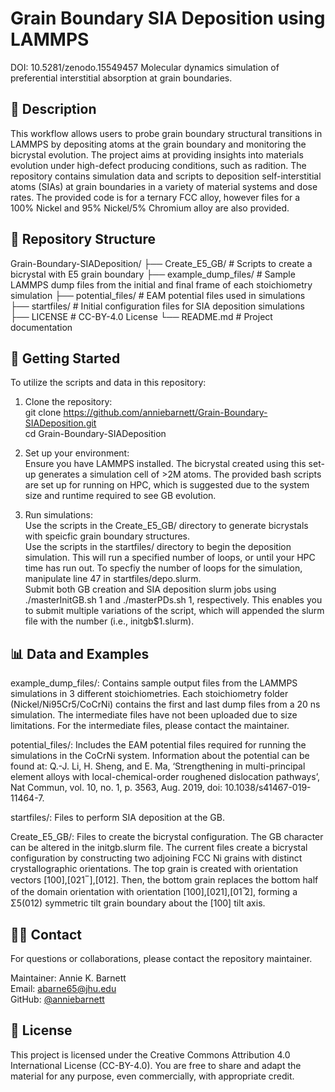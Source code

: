 # Grain Boundary SIA Deposition using LAMMPS
DOI: 10.5281/zenodo.15549457
Molecular dynamics simulation of preferential interstitial absorption at grain boundaries.  

## 📝 Description  
This workflow allows users to probe grain boundary structural transitions in LAMMPS by depositing atoms at the grain boundary and monitoring the bicrystal evolution. The project aims at providing insights into materials evolution under high-defect producing conditions, such as radition. The repository contains simulation data and scripts to deposition self-interstitial atoms (SIAs) at grain boundaries in a variety of material systems and dose rates. The provided code is for a ternary FCC alloy, however files for a 100% Nickel and 95% Nickel/5% Chromium alloy are also provided. 

## 📁 Repository Structure  
Grain-Boundary-SIADeposition/
├── Create_E5_GB/           # Scripts to create a bicrystal with E5 grain boundary
├── example_dump_files/     # Sample LAMMPS dump files from the initial and final frame of each stoichiometry simulation
├── potential_files/        # EAM potential files used in simulations
├── startfiles/             # Initial configuration files for SIA deposition simulations
├── LICENSE                 # CC-BY-4.0 License
└── README.md               # Project documentation

## 🚀 Getting Started
To utilize the scripts and data in this repository:
1. Clone the repository:  
   git clone https://github.com/anniebarnett/Grain-Boundary-SIADeposition.git  
   cd Grain-Boundary-SIADeposition  
  
2. Set up your environment:  
Ensure you have LAMMPS installed. The bicrystal created using this set-up generates a simulation cell of >2M atoms. The provided bash scripts are set up for running on HPC, which is suggested due to the system size and runtime required to see GB evolution.   

3. Run simulations:  
Use the scripts in the Create_E5_GB/ directory to generate bicrystals with speicfic grain boundary structures.  
Use the scripts in the startfiles/ directory to begin the deposition simulation. This will run a specified number of loops, or until your HPC time has run out. To specfiy the number of loops for the simulation, manipulate line 47 in startfiles/depo.slurm.  
Submit both GB creation and SIA deposition slurm jobs using ./masterInitGB.sh 1 and ./masterPDs.sh 1, respectively. This enables you to submit multiple variations of the script, which will appended the slurm file with the number (i.e., initgb$1.slurm).   

## 📊 Data and Examples
example_dump_files/: Contains sample output files from the LAMMPS simulations in 3 different stoichiometries. Each stoichiometry folder (Nickel/Ni95Cr5/CoCrNi) contains the first and last dump files from a 20 ns simulation. The intermediate files have not been uploaded due to size limitations. For the intermediate files, please contact the maintainer. 

potential_files/: Includes the EAM potential files required for running the simulations in the CoCrNi system. Information about the potential can be found at: Q.-J. Li, H. Sheng, and E. Ma, ‘Strengthening in multi-principal element alloys with local-chemical-order roughened dislocation pathways’, Nat Commun, vol. 10, no. 1, p. 3563, Aug. 2019, doi: 10.1038/s41467-019-11464-7.

startfiles/: Files to perform SIA deposition at the GB. 

Create_E5_GB/: Files to create the bicrystal configuration. The GB character can be altered in the initgb.slurm file. The current files create a bicrystal configuration by constructing two adjoining FCC Ni grains with distinct crystallographic orientations. The top grain is created with orientation vectors [100],[021 ̅ ],[012]. Then, the bottom grain replaces the bottom half of the domain orientation with orientation [100],[021],[01 ̅2], forming a Σ5(012) symmetric tilt grain boundary about the [100] tilt axis.

## 🙋‍♀️ Contact  
For questions or collaborations, please contact the repository maintainer.  

Maintainer: Annie K. Barnett  
Email: abarne65@jhu.edu  
GitHub: [@anniebarnett](https://github.com/anniebarnett)  

## 📄 License
This project is licensed under the Creative Commons Attribution 4.0 International License (CC-BY-4.0). You are free to share and adapt the material for any purpose, even commercially, with appropriate credit.
